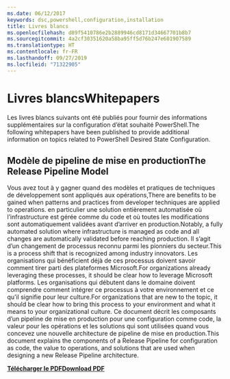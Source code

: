 ```yaml
---
ms.date: 06/12/2017
keywords: dsc,powershell,configuration,installation
title: Livres blancs
ms.openlocfilehash: d89f5410786e2b2889946cd8171d34667701b8b7
ms.sourcegitcommit: 4a2cf30351620a58ba95ff5d76b247e601907589
ms.translationtype: HT
ms.contentlocale: fr-FR
ms.lasthandoff: 09/27/2019
ms.locfileid: "71322905"
---
```

# <a name="whitepapers"></a><span data-ttu-id="9959a-103">Livres blancs</span><span class="sxs-lookup"><span data-stu-id="9959a-103">Whitepapers</span></span>

<span data-ttu-id="9959a-104">Les livres blancs suivants ont été publiés pour fournir des informations supplémentaires sur la configuration d’état souhaité PowerShell.</span><span class="sxs-lookup"><span data-stu-id="9959a-104">The following whitepapers have been published to provide additional information on topics related to PowerShell Desired State Configuration.</span></span>

## <a name="the-release-pipeline-model"></a><span data-ttu-id="9959a-105">Modèle de pipeline de mise en production</span><span class="sxs-lookup"><span data-stu-id="9959a-105">The Release Pipeline Model</span></span>
<span data-ttu-id="9959a-106">Vous avez tout à y gagner quand des modèles et pratiques de techniques de développement sont appliqués aux opérations,</span><span class="sxs-lookup"><span data-stu-id="9959a-106">There are benefits to be gained when patterns and practices from developer techniques are applied to operations.</span></span> <span data-ttu-id="9959a-107">en particulier une solution entièrement automatisée où l’infrastructure est gérée comme du code et où toutes les modifications sont automatiquement validées avant d’arriver en production.</span><span class="sxs-lookup"><span data-stu-id="9959a-107">Notably, a fully automated solution where infrastructure is managed as code and all changes are automatically validated before reaching production.</span></span> <span data-ttu-id="9959a-108">Il s’agit d’un changement de processus reconnu parmi les pionniers du secteur.</span><span class="sxs-lookup"><span data-stu-id="9959a-108">This is a process shift that is recognized among industry innovators.</span></span> <span data-ttu-id="9959a-109">Les organisations qui bénéficient déjà de ces processus doivent savoir comment tirer parti des plateformes Microsoft.</span><span class="sxs-lookup"><span data-stu-id="9959a-109">For organizations already leveraging these processes, it should be clear how to leverage Microsoft platforms.</span></span> <span data-ttu-id="9959a-110">Les organisations qui débutent dans le domaine doivent comprendre comment intégrer ce processus à votre environnement et ce qu’il signifie pour leur culture.</span><span class="sxs-lookup"><span data-stu-id="9959a-110">For organizations that are new to the topic, it should be clear how to bring this process to your environment and what it means to your organizational culture.</span></span> <span data-ttu-id="9959a-111">Ce document décrit les composants d’un pipeline de mise en production pour une configuration comme code, la valeur pour les opérations et les solutions qui sont utilisées quand vous concevez une nouvelle architecture de pipeline de mise en production.</span><span class="sxs-lookup"><span data-stu-id="9959a-111">This document explains the components of a Release Pipeline for configuration as code, the value to operations, and solutions that are used when designing a new Release Pipeline architecture.</span></span>

<span data-ttu-id="9959a-112">**[Télécharger le PDF](https://aka.ms/thereleasepipelinemodelpdf)**</span><span class="sxs-lookup"><span data-stu-id="9959a-112">**[Download PDF](https://aka.ms/thereleasepipelinemodelpdf)**</span></span>